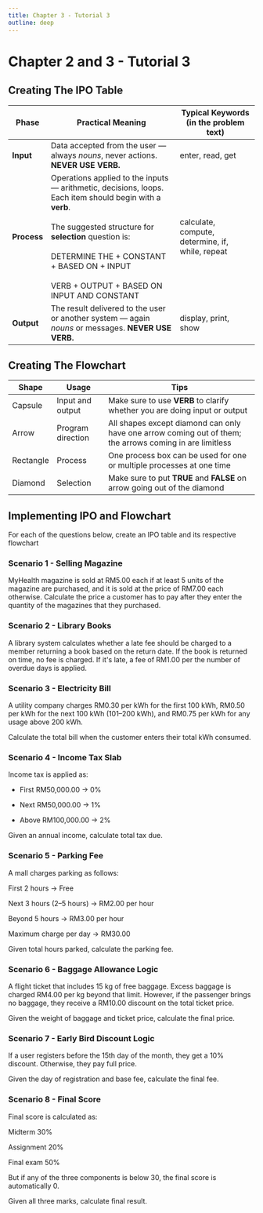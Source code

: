 ```yaml
---
title: Chapter 3 - Tutorial 3
outline: deep
---
```


# Chapter 2 and 3 - Tutorial 3

## Creating The IPO Table  <Badge type="warning" text="Recall" />

| Phase      | Practical Meaning | Typical Keywords (in the problem text) |
|------------|------------------|-----------------------------------------|
| **Input**  | Data accepted from the user — always *nouns*, never actions. **NEVER USE VERB.** | enter, read, get |
| **Process**| Operations applied to the inputs — arithmetic, decisions, loops. Each item should begin with a **verb**.<br><br> The suggested structure for **selection** question is: <br><br> DETERMINE THE + CONSTANT + BASED ON + INPUT<br><br> VERB + OUTPUT + BASED ON INPUT AND CONSTANT  | calculate, compute, determine, if, while, repeat |
| **Output** | The result delivered to the user or another system — again *nouns* or messages. **NEVER USE VERB.** | display, print, show |



## Creating The Flowchart  <Badge type="warning" text="Recall" />

| Shape      | Usage                | Tips                                                                       |
|------------|----------------------|----------------------------------------------------------------------------|
| Capsule    | Input and output     | Make sure to use **VERB** to clarify whether you are doing input or output |
| Arrow      | Program direction    | All shapes except diamond can only have one arrow coming out of them; the arrows coming in are limitless |
| Rectangle  | Process              | One process box can be used for one or multiple processes at one time        |
| Diamond    | Selection            | Make sure to put **TRUE** and **FALSE** on arrow going out of the diamond  |


## Implementing IPO and Flowchart

For each of the questions below, create an IPO table and its respective flowchart

### Scenario 1 - Selling Magazine <Badge type="tip" text="Question" />

MyHealth magazine is sold at RM5.00 each if at least 5 units of the magazine are purchased, and it is sold at the price of RM7.00 each otherwise. Calculate the price a customer has to pay after they enter the quantity of the magazines that they purchased.

### Scenario 2 - Library Books <Badge type="tip" text="Question" />

A library system calculates whether a late fee should be charged to a member returning a book based on the return date. If the book is returned on time, no fee is charged. If it's late, a fee of RM1.00 per the number of overdue days is applied.

### Scenario 3 - Electricity Bill <Badge type="tip" text="Question" />
A utility company charges RM0.30 per kWh for the first 100 kWh, RM0.50 per kWh for the next 100 kWh (101–200 kWh), and RM0.75 per kWh for any usage above 200 kWh.

Calculate the total bill when the customer enters their total kWh consumed.

### Scenario 4 - Income Tax Slab <Badge type="tip" text="Question" />
Income tax is applied as:

- First RM50,000.00 → 0%

- Next RM50,000.00 → 1%

- Above RM100,000.00 → 2%

Given an annual income, calculate total tax due.

### Scenario 5 - Parking Fee <Badge type="tip" text="Question" />

A mall charges parking as follows:

First 2 hours → Free

Next 3 hours (2–5 hours) → RM2.00 per hour

Beyond 5 hours → RM3.00 per hour

Maximum charge per day → RM30.00

Given total hours parked, calculate the parking fee.

### Scenario 6 - Baggage Allowance Logic <Badge type="tip" text="Question" />

A flight ticket that includes 15 kg of free baggage.
Excess baggage is charged RM4.00 per kg beyond that limit.
However, if the passenger brings no baggage, they receive a RM10.00 discount on the total ticket price.

Given the weight of baggage and ticket price, calculate the final price. 


### Scenario 7 - Early Bird Discount Logic <Badge type="tip" text="Question" />

If a user registers before the 15th day of the month, they get a 10% discount.
Otherwise, they pay full price.

Given the day of registration and base fee, calculate the final fee.

### Scenario 8 - Final Score <Badge type="tip" text="Question" />

Final score is calculated as:

Midterm 30%

Assignment 20%

Final exam 50%

But if any of the three components is below 30, the final score is automatically 0.

Given all three marks, calculate final result.



